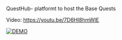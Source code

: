QuestHub- platformt to host the Base Quests

Video:
https://youtu.be/7D6HI8hmWIE

[![DEMO](https://img.youtube.com/vi/VIDEO_ID/0.jpg)](https://www.youtube.com/watch?v=7D6HI8hmWIE)

